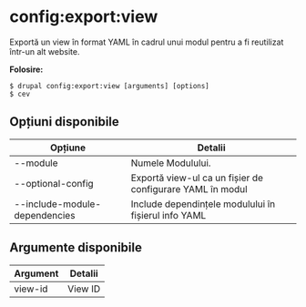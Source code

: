 # config:export:view
Exportă un view în format YAML în cadrul unui modul pentru a fi reutilizat într-un alt website.

**Folosire:**
```
$ drupal config:export:view [arguments] [options] 
$ cev  
```

## Opțiuni disponibile
Opțiune | Detalii
-------|-------------
--module | Numele Modulului.
--optional-config | Exportă view-ul ca un fișier de configurare YAML în modul
--include-module-dependencies | Include dependințele modulului în fișierul info YAML

## Argumente disponibile
Argument | Detalii
---------|-------------
view-id | View ID
